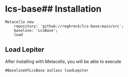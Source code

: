 # lcs-base## Installation```stMetacello new	repository: 'github://regkrock/lcs-base:main/src';	baseline: 'LcsBase';	load```## Load Lepiter				After installing with Metacello, you will be able to execute```#BaselineOfLcsBase asClass loadLepiter```